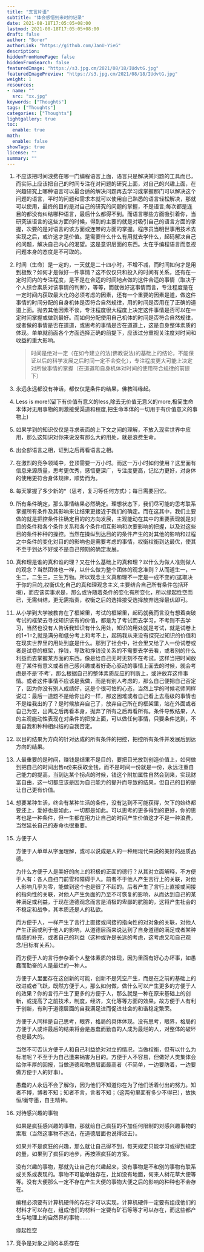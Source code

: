 ```yaml
---
title: "支言片语"
subtitle: "体会感悟到来时的记录"
date: 2021-08-18T17:05:05+08:00
lastmod: 2021-08-18T17:05:05+08:00
draft: false
author: "Borer"
authorLink: "https://github.com/JanU-YieG"
description:
hiddenFromHomePage: false
hiddenFromSearch: false
featuredImage: "https://s3.jpg.cm/2021/08/18/IUdvtG.jpg"
featuredImagePreview: "https://s3.jpg.cm/2021/08/18/IUdvtG.jpg"
weight: 1
resources:
- name: ""
  src: "xx.jpg"
keywords: ["Thoughts"]
tags: ["Thoughts"]
categories: ["Thoughts"]
lightgallery: true
toc:
  enable: true
math:
  enable: false
showTags: true
license: ""
summary: ""
---
```


1. 不应该把时间浪费在哪一门编程语言上面，语言只是解决某问题的工具而已，而实际上应该把自己的时间专注在对问题的研究上面，对自己的兴趣上面，在兴趣研究上哪种语言可以最合适的解决问题再去学习或掌握那门可以解决这个问题的语言，平时的问题和需求本就可以使用自己熟悉的语言轻松解决，那就可以使用，最终的目的是对自己的研究的问题的掌握，不是语言;每次都是连目的都没有纠结哪种语言，最后什么都得不到。而语言哪些方面吸引着你，当研究该语言的这些方面的时候，得到的主要的就是对吸引自己的语言方面的掌握，次要的是对语言的该方面或连带的方面的掌握。程序员当明世事用技术去实现之后，或许这才是价值。是需要什么什么有用就去学什么，起码解决自己的问题，解决自己内心的渴望。这是意识层面的东西。太在乎编程语言而忽视问题本身的态度是不可取的。

2. 时间（生命）是一定的，一天就是二十四小时，不增不减，而时间如何才是用到极致？如何才是做好一件事情？这不仅仅只和投入的时间有关系，还有在一定时间内的专注程度，是不是在合适的时间地点做的这件合适的事情（取决于个人综合素质对该事情的判断），等等，而就做好这事情而言，专注程度是在一定时间内获取最大化的必须考虑的因素，还有一个重要的因素是道，做这件事情的时间分配的自身机体是否符合自然规律，用的时间是否用在了正确的道道上面。抛去其他因素不谈，专注程度很大程度上决定这件事情是否可以在一定时间掌握或做到最好。而如何分配使用自己机体的时间是否符合自然规律，或者做的事情是否在道道，或思考的事情是否在道道上，这是自身整体素质的体现。单单就前面各个方面选择正确的前提下，应该过分重视关注度对时间和收益的重大影响。
    > 时间是绝对一定（在如今建立的法(佛教说法)的基础上的结论，不能保证以后的科学发展之后时间一定不会变化），专注程度更大可能上决定对所做事情的掌握（在道道和自身机体对时间的使用符合规律的前提下）

3. 永远永远都没有神话，都仅仅是条件的结果，佛教叫缘起。

4. Less is more!(留下有价值有意义的less,除去无价值无意义的more,极简生命本体对无用事物的刺激接受渠道和程度,把生命本体的一切用于有价值意义的事物上)

5. 如果学到的知识仅仅是寻求表面的上下文之间的理解，不放入现实世界中应用，那么这知识对你来说没有那么大的用处，就是浪费生命。

6. 出全部语言之相，证到之后再看语言之相。

7. 在激烈的竞争领域中，登顶需要一万小时。而这一万小时如何使用？这里面有信息来源质量，思考更优秀，感悟更深广，专注度更高，记忆力更好，对身体的使用更符合身体规律，顺势而为。

8. 每天掌握了多少新的*（思考，复习等任何方式）；每日需要回忆。

9. 所有条件确定，那么事情结果必然确定。理想状态下，我们尽可能的思考联系掌握所有条件及其影响来让结果更接近于我们的确定。而在这其中，我们主要做的就是把控条件往确定目的的方向发展，主观能动在其中的重要表现就是对目的条件和各个条件关系和各个条件相互影响和次要影响的把握，以及对这些目的条件种种的操控。当然在操纵到达目的的条件产生的对其他的影响和过程之中条件的变化对目的的影响也是需要考虑的事情，权衡权衡到达最优，使其不至于到达不好或不是自己预期的确定发展。

10. 真和理是谁的真和谁的理？又在什么基础上的真和理？以什么为做人准则做人的观念？当然团体也一样，以什么做为整个团体的观念准则？从而道生一，一生二，二生三，三生万物。所以观念主义真和理不一定是一成不变的(这取决于你的目的,权衡优化自己的真和理观念主义,主要结合自己所有条件包括环境)，而应该实事求是，那么或许随着条件的变化有所变化，所以缘起性空而已，无需纠结，更无需指责，权衡之后的选择接受选择放弃选择最优即可。

11. 从小学到大学被教育在了框架里，考试的框架里，起码就我而言没有想着突破考试的框架去寻找知识该有的价值，都是为了考试而去学习，不考则不去学习，当然也没有人告诉我知识有什么用处，知识的用处就是考试，就是试卷上的1+1=2,就是满分和低分考上和考不上，起码我从来没有探究过知识的价值和在现实世界里的用处到底是什么。那到了社会中，社会里又给了人一份试卷或者是试卷的框架，挣钱，导致和挣钱没关系的不需要去学去看，或者别的什么利益而去掌握某方面的东西。像是给自己无时无刻不在考试。这样当把时间放在了某件有意义或者自己感兴趣或者好奇心驱动的事情上面去的时候，就会考虑是不是‘不考’，那么根据自己的整体素质反应的判断上，或许放弃这件事情。或者这件事情不应该是我做，而是有别人考虑的，那么自己便把自己否定了，因为你没有别人成绩好，这是个很可怕的心态，当然上学的时候老师同样说过：最后一道题不是给你出的一样，那这困难或者自己看上去高级的事情也不是给我出的了？是时候放弃自己了，放弃自己所在的框架里，站在外面或者自己为空，出离之后再看本身，抛弃了所有之后再看所有。条件导致结果，人的主观能动性表现在对条件的把控上面，可以做任何事情，只要条件达到，不是自我和种种相纠结的自我否定。

12.  以目的结果为方向的针对达成的所有条件的把控，把控所有条件并发展后到达方向的结果。

13.  人最重要的是时间，赚钱是结果不是目的，要把目光放到创造价值上，如何做到把自己的时间出售n份来获取金钱，而不是时间一份就是一份，永远注重自己能力的提高，当到达某个拐点的时候，钱这个附加属性自然会到来，实现财富自由，这一切都应该是因为自己能力的提升而导致的结果，但自己的目的是让自己更有价值。

14. 想要某种生活，终会有某种生活的条件，没有达到不可能获得，欠下的始终都要还上，爱好也是如此，一切都是如此。可以思考的更多得到的更好，你的思考也是一种条件，但一生都在用力让自己的时间产生价值这才不是一种浪费，当然延长自己的寿命也很重要。

15. 方便于人

    方便于人单单从字面理解，或可以说成是人的一种用现代来说的美好的品质品德。

    为什么方便于人是美好的向上的积极的正面的德行？从其对立面解释，不方便于人有：各人自扫门前雪和障碍于人。前者不于他人产生言行上的关联，对他人影响几乎为零，能做到这个也是很了不起的。后者产生了言行上直接或间接的指向性的关联，对他人产生负面的乃至不可恢复的影响，从而达到自己的某种满足或利益，于现在道德观念而言是消极的卑鄙的肮脏的，这将产生社会的不稳定和战争，其本质还是人的私欲。

    而方便于人，一样产生了言行上直接或间接的指向性的对对象的关联，对他人产生正面或利于他人的影响，从道德层面来说达到了自身道德的满足或者某种情感的补充，或者自己的利益（这种或许是长远的考虑，这考虑又和自己观念/目标有关系）。

    而方便于人的言行参杂着个人整体素质的体现，因为里面有好心办坏事，如愚蠢而勤奋的人是最烂的一种人。

    方便于人里面存在这创新的可能，创新不是凭空产生，而是在之前的基础上的改进或者飞跃，既然方便于人，那么如何做，做什么可以产生更多的方便于人的效果？你的言行产生了更多的方便于人，那么就是一种在原来基础上的创新，或提高了之前技术，制度，经济，文化等等方面的效果。故方便于人有利于创新，有利于道德层面的自我满足进而促进社会的和谐稳定繁荣。

    方便于人同样是自己思考，眼界，格局的具体体现。没有思考，眼界，格局的方便于人或许最后的结果将会是愚蠢而勤奋的人成为最烂的人，对整体的破坏也是最大的。

    当然不可否认方便于人和自己利益绝对对立的情况，当做权衡，但有以什么为标准呢？不至于为自己遭来祸害为目的。方便于人不容易，但做好人类集体会给你丰厚的回报，当做道德和物质层面最高者（不简单，一边要防着，一边要做方便于人的好事）。

    愚蠢的人永远不会了解你，因为他们不知道你在为了他们活着付出的努力。知者不博，博者不知；知者不言，言者不知；（这两句里面有多少不得已），故执恒/衡守墨，自主精神。

16. 对待感兴趣的事物

    如果是疯狂感兴趣的事物，那就给自己疯狂的不加任何限制的对感兴趣事物的索取（当然这事物不违法，在道德层面也说得过去）。

    如果并不是疯狂的兴趣，那么就让自己得不到，每天规定只能学习或得到规定的量，如果到了疯狂的地步，再按照疯狂的方案。

    没有兴趣的事物，那就先让自己有兴趣起来，没有事物是不和别的事物有联系或关系或表现的。事物不可能单独存在，比如没有地面，何来人树花草大便等等。没有大便那么一定不存在产生大便的事物大便之后的影响的种种也不会存在。

    编程必须要有计算机硬件的存在才可以实现，计算机硬件一定要有组成他们的材料才可以存在，组成他们的材料一定要有矿石等等才可以存在，而这些都产生与地理上的自然界的事物.......

    缘起性空

17. 竞争是对象之间的本质存在
